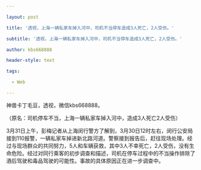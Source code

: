 ---
layout: post
title: '透视，上海一辆私家车掉入河中，司机不当停车造成3人死亡，2人受伤。'
subtitle: '透视，上海一辆私家车掉入河中，司机不当停车造成3人死亡，2人受伤。'
author: kbs668888
header-style: text
tags:
  - Web
---
神兽卡丁毛豆，透视，微信kbs668888。

（原名：司机停车不当，上海一辆私家车掉入河中，造成3人死亡2人受伤）

3月31日上午，彭梅记者从上海闵行警方了解到，3月30日12时左右，闵行公安局接到110报警，一辆私家车掉进新北路河道。警察接到报告后，赶往现场处理。经过与现场群众的共同努力，5人和车辆获救，其中3人不幸死亡，2人受伤，没有生命危险。经过对同行乘客的初步调查和描述，司机在停车过程中的不当操作排除了酒后驾驶和毒品驾驶的可能性。事故的具体原因正在进一步调查中。


